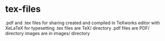 # tex-files
.pdf and .tex files for sharing
created and compiled in TeXworks editor with XeLaTeX for typesetting
.tex files are TeX/ directory
.pdf files are PDF/ directory
images are in images/ directory

